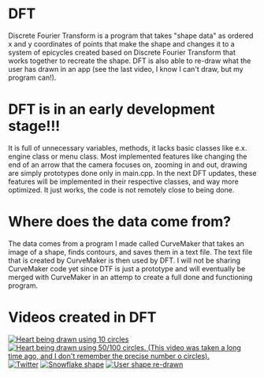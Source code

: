 # DFT

Discrete Fourier Transform is a program that takes "shape data" as ordered x and y coordinates of points that make the shape and changes it to a system of epicycles
created based on Discrete Fourier Transform that works together to recreate the shape.
DFT is also able to re-draw what the user has drawn in an app (see the last video, I know I can't draw, but my program can!).

# DFT is in an early development stage!!!
It is full of unnecessary variables, methods, it lacks basic classes like e.x. engine class or menu class.
Most implemented features like changing the end of an arrow that the camera focuses on, zooming in and out, drawing
are simply prototypes done only in main.cpp.
In the next DFT updates, these features will be implemented in their respective classes, and way more optimized. 
It just works, the code is not remotely close to being done.

# Where does the data come from?
The data comes from a program I made called CurveMaker that takes an image of a shape, finds contours, and saves them in a text file. The text file that is created by CurveMaker is then used by DFT. I will not be sharing CurveMaker code yet since DTF is just a prototype and will eventually be merged with CurveMaker in an attemp to create a full done and functioning program.

# Videos created in DFT
[![Heart being drawn using 10 circles](https://img.youtube.com/vi/1mlfrY3zZhw/0.jpg)](http://www.youtube.com/watch?v=1mlfrY3zZhw)
[![Heart being drawn using 50/100 circles. (This video was taken a long time ago, and I don't remember the precise number o circles).](https://img.youtube.com/vi/RPOd6p5jZBU/0.jpg)](http://www.youtube.com/watch?v=RPOd6p5jZBU)
[![Twitter](https://img.youtube.com/vi/TqnXOXs5jjw/0.jpg)](http://www.youtube.com/watch?v=TqnXOXs5jjw)
[![Snowflake shape](https://img.youtube.com/vi/YWogU_hj87o/0.jpg)](http://www.youtube.com/watch?v=YWogU_hj87o)
[![User shape re-drawn](https://img.youtube.com/vi/AfE4H6LQC1c/0.jpg)](http://www.youtube.com/watch?v=AfE4H6LQC1c)





